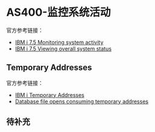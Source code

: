 # AS400-监控系统活动
官方参考链接：
- [IBM i 7.5 Monitoring system activity](https://www.ibm.com/docs/en/i/7.5?topic=work-monitoring-system-activity)
- [IBM i 7.5 Viewing overall system status](https://www.ibm.com/docs/en/i/7.5?topic=activity-viewing-overall-system-status)

## Temporary Addresses
官方参考链接：
- [IBM i Temporary Addresses](https://www.ibm.com/support/pages/temporary-addresses)
- [Database file opens consuming temporary addresses](https://www.ibm.com/support/pages/database-file-opens-consuming-temporary-addresses)

## 待补充